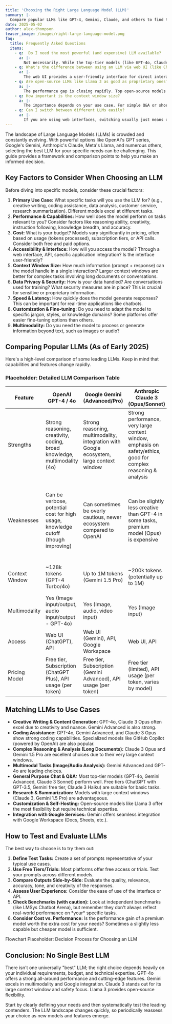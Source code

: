 ```yaml
---
title: 'Choosing the Right Large Language Model (LLM)'
summary: |-
  Compare popular LLMs like GPT-4, Gemini, Claude, and others to find the best fit for your needs.
date: 2025-05-02
author: alex-thompson
teaser_image: /images/right-large-language-model.png
faq:
  title: Frequently Asked Questions
  items:
    - q:  Do I need the most powerful (and expensive) LLM available?
      a: |-
        Not necessarily. While the top-tier models (like GPT-4o, Claude 3 Opus, Gemini Advanced) offer the highest capabilities, they also come with higher costs (subscription or API fees). For many tasks, mid-tier models (like Claude 3 Sonnet) or even capable free models (like GPT-3.5 Turbo, Claude 3 Haiku, Gemini free tier) might be perfectly adequate and more cost-effective. Evaluate the trade-off between performance and cost for your specific use case.
    - q: What's the difference between using an LLM via web UI (like ChatGPT) vs. API?
      a: |-
        The web UI provides a user-friendly interface for direct interaction, often with features like conversation history and formatting. The API (Application Programming Interface) allows developers to integrate the LLM's capabilities into their own applications, websites, or workflows, offering more control and automation possibilities. API usage is typically billed based on the amount of text processed (tokens).
    - q: Are open-source LLMs like Llama 3 as good as proprietary ones?
      a: |-
        The performance gap is closing rapidly. Top open-source models like Llama 3 (especially the larger versions) can rival or even exceed the performance of some proprietary models on certain benchmarks. However, proprietary models often have advantages in ease of access (polished web UIs), cutting-edge features released first, and potentially larger scale. Open-source models offer greater transparency, control, and customization potential but usually require more technical effort to deploy and manage.
    - q: How important is the context window size?
      a: |-
        The importance depends on your use case. For simple Q&A or short text generation, a smaller context window (e.g., 8k tokens) might suffice. For tasks involving analyzing long documents, maintaining long conversations, or complex reasoning that requires referencing information across a large amount of text, a larger context window (e.g., 128k, 200k, or even 1M tokens) is significantly beneficial.
    - q: Can I switch between different LLMs easily?
      a: |-
        If you are using web interfaces, switching usually just means opening a different website or app. If you are using APIs, switching might involve changing API endpoints and potentially adjusting your code slightly, as different providers might have slightly different API structures or parameter names, although many adhere to similar conventions. Prompting strategies might also need minor adjustments between models.
---
```

The landscape of Large Language Models (LLMs) is crowded and constantly evolving. With powerful options like OpenAI's GPT series, Google's Gemini, Anthropic's Claude, Meta's Llama, and numerous others, selecting the best LLM for your specific needs can be challenging. This guide provides a framework and comparison points to help you make an informed decision.

## Key Factors to Consider When Choosing an LLM

Before diving into specific models, consider these crucial factors:

1.  **Primary Use Case:** What specific tasks will you use the LLM for? (e.g., creative writing, coding assistance, data analysis, customer service, research summarization). Different models excel at different tasks.
2.  **Performance & Capabilities:** How well does the model perform on tasks relevant to you? Consider factors like reasoning ability, creativity, instruction following, knowledge breadth, and accuracy.
3.  **Cost:** What is your budget? Models vary significantly in pricing, often based on usage (tokens processed), subscription tiers, or API calls. Consider both free and paid options.
4.  **Accessibility & Interface:** How will you access the model? Through a web interface, API, specific application integration? Is the interface user-friendly?
5.  **Context Window Size:** How much information (prompt + response) can the model handle in a single interaction? Larger context windows are better for complex tasks involving long documents or conversations.
6.  **Data Privacy & Security:** How is your data handled? Are conversations used for training? What security measures are in place? This is crucial for sensitive or proprietary information.
7.  **Speed & Latency:** How quickly does the model generate responses? This can be important for real-time applications like chatbots.
8.  **Customization & Fine-tuning:** Do you need to adapt the model to specific jargon, styles, or knowledge domains? Some platforms offer easier fine-tuning options than others.
9.  **Multimodality:** Do you need the model to process or generate information beyond text, such as images or audio?

## Comparing Popular LLMs (As of Early 2025)

Here's a high-level comparison of some leading LLMs. Keep in mind that capabilities and features change rapidly.

### Placeholder: Detailed LLM Comparison Table

| Feature | OpenAI GPT-4 / 4o | Google Gemini (Advanced/Pro) | Anthropic Claude 3 (Opus/Sonnet) | Meta Llama 3 |
| --- | --- | --- | --- | --- |
| Strengths | Strong reasoning, creativity, coding, broad knowledge, multimodality (4o) | Strong reasoning, multimodality, integration with Google ecosystem, large context window | Strong performance, very large context window, emphasis on safety/ethics, good for complex reasoning & analysis | Strong performance (especially larger models), open-source availability, good for customization |
| Weaknesses | Can be verbose, potential cost for high usage, knowledge cutoff (though improving) | Can sometimes be overly cautious, newer ecosystem compared to OpenAI | Can be slightly less creative than GPT-4 in some tasks, premium model (Opus) is expensive | Requires more technical setup if self-hosting, smaller models less capable, potential safety concerns with open models |
| Context Window | ~128k tokens (GPT-4 Turbo/4o) | Up to 1M tokens (Gemini 1.5 Pro) | ~200k tokens (potentially up to 1M) | 8k tokens (standard), larger versions available |
| Multimodality | Yes (Image input/output, audio input/output - GPT-4o) | Yes (Image, audio, video input) | Yes (Image input) | Primarily text-based (multimodal versions may exist) |
| Access | Web UI (ChatGPT), API | Web UI (Gemini), API, Google Workspace | Web UI, API | Downloadable weights, hosted APIs (via partners) |
| Pricing Model | Free tier, Subscription (ChatGPT Plus), API usage (per token) | Free tier, Subscription (Gemini Advanced), API usage (per token) | Free tier (limited), API usage (per token, varies by model) | Free (open source), hosting/API costs vary |

## Matching LLMs to Use Cases

*   **Creative Writing & Content Generation:** GPT-4o, Claude 3 Opus often excel due to creativity and nuance. Gemini Advanced is also strong.
*   **Coding Assistance:** GPT-4o, Gemini Advanced, and Claude 3 Opus show strong coding capabilities. Specialized models like GitHub Copilot (powered by OpenAI) are also popular.
*   **Complex Reasoning & Analysis (Long Documents):** Claude 3 Opus and Gemini 1.5 Pro are excellent choices due to their very large context windows.
*   **Multimodal Tasks (Image/Audio Analysis):** Gemini Advanced and GPT-4o are leading choices.
*   **General Purpose Chat & Q&A:** Most top-tier models (GPT-4o, Gemini Advanced, Claude 3 Sonnet) perform well. Free tiers (ChatGPT with GPT-3.5, Gemini free tier, Claude 3 Haiku) are suitable for basic tasks.
*   **Research & Summarization:** Models with large context windows (Claude 3, Gemini 1.5 Pro) are advantageous.
*   **Customization & Self-Hosting:** Open-source models like Llama 3 offer the most flexibility but require technical expertise.
*   **Integration with Google Services:** Gemini offers seamless integration with Google Workspace (Docs, Sheets, etc.).

## How to Test and Evaluate LLMs

The best way to choose is to try them out:

1.  **Define Test Tasks:** Create a set of prompts representative of your typical use cases.
2.  **Use Free Tiers/Trials:** Most platforms offer free access or trials. Test your prompts across different models.
3.  **Compare Outputs Side-by-Side:** Evaluate the quality, relevance, accuracy, tone, and creativity of the responses.
4.  **Assess User Experience:** Consider the ease of use of the interface or API.
5.  **Check Benchmarks (with caution):** Look at independent benchmarks (like LMSys Chatbot Arena), but remember they don't always reflect real-world performance on \*your\* specific tasks.
6.  **Consider Cost vs. Performance:** Is the performance gain of a premium model worth the extra cost for your needs? Sometimes a slightly less capable but cheaper model is sufficient.

Flowchart Placeholder: Decision Process for Choosing an LLM

## Conclusion: No Single Best LLM

There isn't one universally "best" LLM; the right choice depends heavily on your individual requirements, budget, and technical expertise. GPT-4o offers a strong all-around performance and cutting-edge features. Gemini excels in multimodality and Google integration. Claude 3 stands out for its large context window and safety focus. Llama 3 provides open-source flexibility.

Start by clearly defining your needs and then systematically test the leading contenders. The LLM landscape changes quickly, so periodically reassess your choice as new models and features emerge.